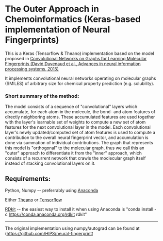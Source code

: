The Outer Approach in Chemoinformatics (Keras-based implementation of Neural Fingerprints)
=================================================

This is a Keras (Tensorflow & Theano) implementation based on the model proposed in [Convolutional Networks on Graphs for Learning Molecular Fingerprints (David Duvenaud et al., Advances in neural information processing systems, 2015)](http://arxiv.org/pdf/1509.09292.pdf)

It implements convolutional neural networks operating on molecular graphs (SMILES) of arbitrary size for chemical property prediction (e.g. solubility).

### Short summary of the method: 

The model consists of a sequence of "convolutional" layers which accumulate, for each atom in the molecule, the bond- and atom features of directly neighboring atoms. These accumulated features are used together with the layer's learnable set of weights to compute a new set of atom features for the next convolutional layer in the model. Each convolutional layer's newly updated/computed set of atom features is used to compute a contribution to the overall neural fingerprint vector, and accumulation is done via summation of individual contributions. The graph that represents this model is "orthogonal" to the molecular graph, thus we call this an "outer" approach to differentiate it from the "inner" approach, which consists of a recurrent network that crawls the moclecular graph itself instead of stacking convolutional layers on it.

## Requirements:

Python, Numpy -- preferrably using [Anaconda](https://www.continuum.io/downloads)

Either [Theano](http://deeplearning.net/software/theano/install.html) or [Tensorflow](https://www.tensorflow.org/versions/r0.10/get_started/os_setup.html)

[RDkit](http://www.rdkit.org/docs/Install.html) -- the easiest way to install it when using Anaconda is "conda install -c https://conda.anaconda.org/rdkit rdkit"


---------------------------------------


The original implementation using numpy/autograd can be found at (https://github.com/HIPS/neural-fingerprint)

